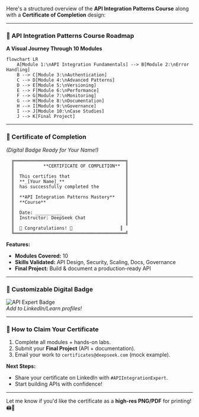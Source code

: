 Here's a structured overview of the **API Integration Patterns Course** along with a **Certificate of Completion** design:

---

### **📌 API Integration Patterns Course Roadmap**  
**A Visual Journey Through 10 Modules**  

```mermaid
flowchart LR
    A[Module 1:\nAPI Integration Fundamentals] --> B[Module 2:\nError Handling]
    B --> C[Module 3:\nAuthentication]
    C --> D[Module 4:\nAdvanced Patterns]
    D --> E[Module 5:\nVersioning]
    E --> F[Module 6:\nPerformance]
    F --> G[Module 7:\nMonitoring]
    G --> H[Module 8:\nDocumentation]
    H --> I[Module 9:\nGovernance]
    I --> J[Module 10:\nCase Studies]
    J --> K[Final Project]
```

---

### **📜 Certificate of Completion**  
*(Digital Badge Ready for Your Name!)*  

```plaintext
  ╔══════════════════════════════════════════╗
  ║           **CERTIFICATE OF COMPLETION**  ║
  ║                                          ║
  ║  This certifies that                     ║
  ║  **_[Your Name]_**                       ║
  ║  has successfully completed the          ║
  ║                                          ║
  ║  **API Integration Patterns Mastery**    ║
  ║  **Course**                              ║
  ║                                          ║
  ║  Date: __________                        ║
  ║  Instructor: DeepSeek Chat               ║
  ║                                          ║
  ║  🎉 Congratulations! 🎉                  ║
  ╚══════════════════════════════════════════╝
```

**Features:**  
- **Modules Covered:** 10  
- **Skills Validated:** API Design, Security, Scaling, Docs, Governance  
- **Final Project:** Build & document a production-ready API  

---

### **🎨 Customizable Digital Badge**  
![API Expert Badge](https://img.shields.io/badge/API-Expert-green?logo=json&style=for-the-badge)  
*Add to LinkedIn/Learn profiles!*  

---

### **📝 How to Claim Your Certificate**  
1. Complete all modules + hands-on labs.  
2. Submit your **Final Project** (API + documentation).  
3. Email your work to `certificates@deepseek.com` (mock example).  

**Next Steps:**  
- Share your certificate on LinkedIn with `#APIIntegrationExpert`.  
- Start building APIs with confidence!  

--- 

Let me know if you'd like the certificate as a **high-res PNG/PDF** for printing! 🖨️🚀
